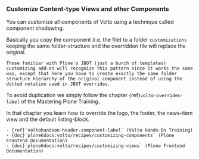 ### Customize Content-type Views and other Components

You can customize all components of Volto using a technique called component shadowing.

Basically you copy the component (i.e. the file) to a folder `customizations` keeping the same folder-structure and the overridden file will replace the original.

```{tip}
Those familiar with Plone's JBOT (just a bunch of templates) customizing add-on will recognize this pattern since it works the same way, except that here you have to create exactly the same folder structure hierarchy of the original component instead of using the dotted notation used in JBOT overrides.
```

To avoid duplication we simply follow the chapter {ref}`volto-overrides-label` of the Mastering Plone Training.

In that chapter you learn how to override the logo, the footer, the news-item view and the default listing-block.


```{seealso}
- {ref}`voltohandson-header-component-label` (Volto Hands-On Training)
- {doc}`plone6docs:volto/recipes/customizing-components` (Plone Frontend Documentation)
- {doc}`plone6docs:volto/recipes/customizing-views` (Plone Frontend Documentation)
```
